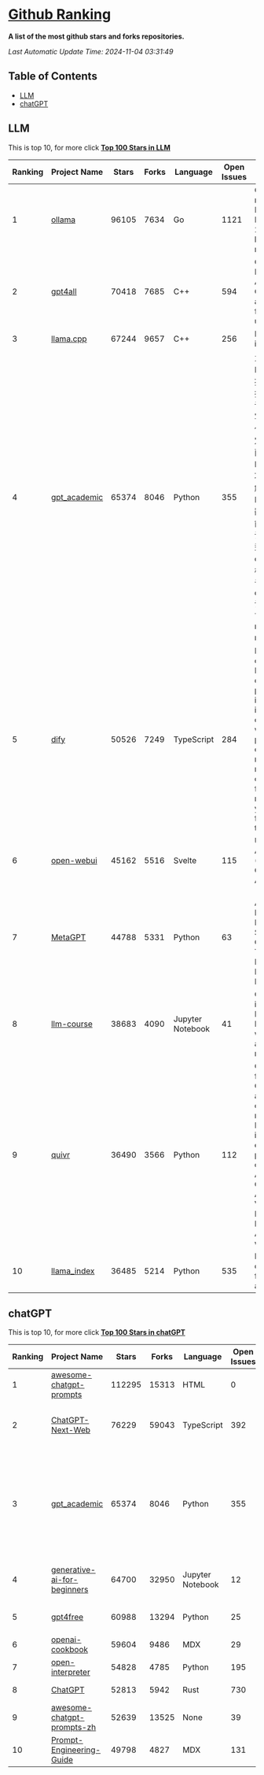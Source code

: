 [Github Ranking](./README.md)
==========

**A list of the most github stars and forks repositories.**

*Last Automatic Update Time: 2024-11-04 03:31:49*

## Table of Contents
 * [LLM](#LLM)
 * [chatGPT](#chatGPT)

## LLM

This is top 10, for more click **[Top 100 Stars in LLM](Top100/LLM.md)**

| Ranking | Project Name | Stars | Forks | Language | Open Issues | Description | Last Commit |
| ------- | ------------ | ----- | ----- | -------- | ----------- | ----------- | ----------- |
| 1 | [ollama](https://github.com/ollama/ollama) | 96105 | 7634 | Go | 1121 | Get up and running with Llama 3.2, Mistral, Gemma 2, and other large language models. | 2024-11-04T00:53:51Z |
| 2 | [gpt4all](https://github.com/nomic-ai/gpt4all) | 70418 | 7685 | C++ | 594 | GPT4All: Run Local LLMs on Any Device. Open-source and available for commercial use. | 2024-11-02T17:21:01Z |
| 3 | [llama.cpp](https://github.com/ggerganov/llama.cpp) | 67244 | 9657 | C++ | 256 | LLM inference in C/C++ | 2024-11-03T23:03:22Z |
| 4 | [gpt_academic](https://github.com/binary-husky/gpt_academic) | 65374 | 8046 | Python | 355 | 为GPT/GLM等LLM大语言模型提供实用化交互接口，特别优化论文阅读/润色/写作体验，模块化设计，支持自定义快捷按钮&函数插件，支持Python和C++等项目剖析&自译解功能，PDF/LaTex论文翻译&总结功能，支持并行问询多种LLM模型，支持chatglm3等本地模型。接入通义千问, deepseekcoder, 讯飞星火, 文心一言, llama2, rwkv, claude2, moss等。 | 2024-11-03T15:05:08Z |
| 5 | [dify](https://github.com/langgenius/dify) | 50526 | 7249 | TypeScript | 284 | Dify is an open-source LLM app development platform. Dify's intuitive interface combines AI workflow, RAG pipeline, agent capabilities, model management, observability features and more, letting you quickly go from prototype to production. | 2024-11-04T01:11:15Z |
| 6 | [open-webui](https://github.com/open-webui/open-webui) | 45162 | 5516 | Svelte | 115 | User-friendly AI Interface (Supports Ollama, OpenAI API, ...) | 2024-11-04T01:07:25Z |
| 7 | [MetaGPT](https://github.com/geekan/MetaGPT) | 44788 | 5331 | Python | 63 | 🌟 The Multi-Agent Framework: First AI Software Company, Towards Natural Language Programming | 2024-11-04T02:28:44Z |
| 8 | [llm-course](https://github.com/mlabonne/llm-course) | 38683 | 4090 | Jupyter Notebook | 41 | Course to get into Large Language Models (LLMs) with roadmaps and Colab notebooks. | 2024-07-28T22:17:43Z |
| 9 | [quivr](https://github.com/QuivrHQ/quivr) | 36490 | 3566 | Python | 112 | Opiniated RAG for integrating GenAI in your apps 🧠   Focus on your product rather than the RAG. Easy integration in existing products with customisation!  Any LLM: GPT4, Groq, Llama. Any Vectorstore: PGVector, Faiss. Any Files. Anyway you want.  | 2024-11-01T15:17:14Z |
| 10 | [llama_index](https://github.com/run-llama/llama_index) | 36485 | 5214 | Python | 535 | LlamaIndex is a data framework for your LLM applications | 2024-11-03T06:12:14Z |


## chatGPT

This is top 10, for more click **[Top 100 Stars in chatGPT](Top100/chatGPT.md)**

| Ranking | Project Name | Stars | Forks | Language | Open Issues | Description | Last Commit |
| ------- | ------------ | ----- | ----- | -------- | ----------- | ----------- | ----------- |
| 1 | [awesome-chatgpt-prompts](https://github.com/f/awesome-chatgpt-prompts) | 112295 | 15313 | HTML | 0 | This repo includes ChatGPT prompt curation to use ChatGPT better. | 2024-09-26T13:36:47Z |
| 2 | [ChatGPT-Next-Web](https://github.com/ChatGPTNextWeb/ChatGPT-Next-Web) | 76229 | 59043 | TypeScript | 392 | A cross-platform ChatGPT/Gemini UI (Web / PWA / Linux / Win / MacOS). 一键拥有你自己的跨平台 ChatGPT/Gemini 应用。 | 2024-11-01T10:20:24Z |
| 3 | [gpt_academic](https://github.com/binary-husky/gpt_academic) | 65374 | 8046 | Python | 355 | 为GPT/GLM等LLM大语言模型提供实用化交互接口，特别优化论文阅读/润色/写作体验，模块化设计，支持自定义快捷按钮&函数插件，支持Python和C++等项目剖析&自译解功能，PDF/LaTex论文翻译&总结功能，支持并行问询多种LLM模型，支持chatglm3等本地模型。接入通义千问, deepseekcoder, 讯飞星火, 文心一言, llama2, rwkv, claude2, moss等。 | 2024-11-03T15:05:08Z |
| 4 | [generative-ai-for-beginners](https://github.com/microsoft/generative-ai-for-beginners) | 64700 | 32950 | Jupyter Notebook | 12 | 21 Lessons, Get Started Building with Generative AI  🔗 https://microsoft.github.io/generative-ai-for-beginners/ | 2024-10-15T11:02:46Z |
| 5 | [gpt4free](https://github.com/xtekky/gpt4free) | 60988 | 13294 | Python | 25 | The official gpt4free repository \| various collection of powerful language models | 2024-10-30T08:59:27Z |
| 6 | [openai-cookbook](https://github.com/openai/openai-cookbook) | 59604 | 9486 | MDX | 29 | Examples and guides for using the OpenAI API | 2024-11-02T09:02:06Z |
| 7 | [open-interpreter](https://github.com/OpenInterpreter/open-interpreter) | 54828 | 4785 | Python | 195 | A natural language interface for computers | 2024-11-03T07:24:52Z |
| 8 | [ChatGPT](https://github.com/lencx/ChatGPT) | 52813 | 5942 | Rust | 730 | 🔮 ChatGPT Desktop Application (Mac, Windows and Linux) | 2024-08-29T17:58:11Z |
| 9 | [awesome-chatgpt-prompts-zh](https://github.com/PlexPt/awesome-chatgpt-prompts-zh) | 52639 | 13525 | None | 39 | ChatGPT 中文调教指南。各种场景使用指南。学习怎么让它听你的话。 | 2024-07-30T11:43:23Z |
| 10 | [Prompt-Engineering-Guide](https://github.com/dair-ai/Prompt-Engineering-Guide) | 49798 | 4827 | MDX | 131 | 🐙 Guides, papers, lecture, notebooks and resources for prompt engineering | 2024-10-28T04:57:30Z |

